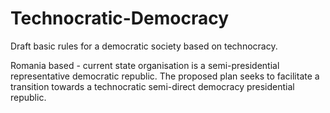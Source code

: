 # Technocratic-Democracy
Draft basic rules for a democratic society based on technocracy.

Romania based - current state organisation is a semi-presidential representative democratic republic. 
The proposed plan seeks to facilitate a transition towards a technocratic semi-direct democracy presidential republic.

